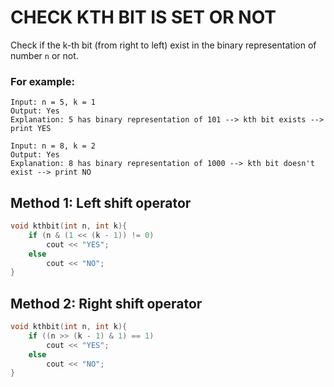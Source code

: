 # CHECK KTH BIT IS SET OR NOT

Check if the k-th bit (from right to left) exist in the binary representation of number `n` or not.

### For example: 

```
Input: n = 5, k = 1
Output: Yes
Explanation: 5 has binary representation of 101 --> kth bit exists --> print YES

Input: n = 8, k = 2
Output: Yes
Explanation: 8 has binary representation of 1000 --> kth bit doesn't exist --> print NO
```

## **Method 1: Left shift operator**

```cpp
void kthbit(int n, int k){
    if (n & (1 << (k - 1)) != 0)
        cout << "YES";  
    else
        cout << "NO";
}
```

## **Method 2: Right shift operator**
```cpp
void kthbit(int n, int k){
    if ((n >> (k - 1) & 1) == 1)
        cout << "YES";
    else
        cout << "NO";
}
```